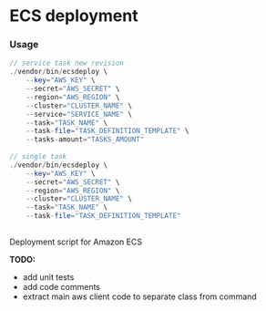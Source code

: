 ECS deployment
==================


### Usage
```php
// service task new revision
./vendor/bin/ecsdeploy \
    --key="AWS_KEY" \
    --secret="AWS_SECRET" \
    --region="AWS_REGION" \
    --cluster="CLUSTER_NAME" \
    --service="SERVICE_NAME" \
    --task="TASK_NAME" \
    --task-file="TASK_DEFINITION_TEMPLATE" \
    --tasks-amount="TASKS_AMOUNT"
	
// single task
./vendor/bin/ecsdeploy \
    --key="AWS_KEY" \
    --secret="AWS_SECRET" \
    --region="AWS_REGION" \
    --cluster="CLUSTER_NAME" \
    --task="TASK_NAME" \
    --task-file="TASK_DEFINITION_TEMPLATE"
	
```

Deployment script for Amazon ECS

**TODO:**
* add unit tests
* add code comments
* extract main aws client code to separate class
from command

